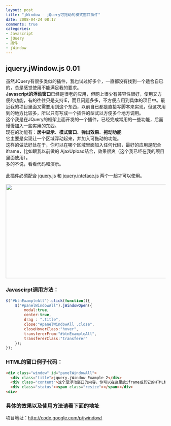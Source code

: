 ```yaml
---
layout: post
title: "jWindow - jQuery可拖动的模式窗口插件"
date: 2008-04-24 08:17
comments: true
categories:
- Javascript
- jQuery
- 插件
- jWindow
---
```


## jquery.jWindow.js 0.01

<p>虽然JQuery有很多类似的插件，我也试过好多个，一直都没有找到一个适合自已的，总是感觉使用不能满足我的要求。<br /> <strong>Javascript的浮动窗口</strong>已经是很老的应用，但网上很少有兼容性很好，使用又方便的功能，有的往往只是支持IE，而且问题多多，不方便应用到具体的项目中。最近我的项目里面又需要用到这个东西，以前自已都是直接写脚本来实现，但这次用到的地方比较多，所以只有写成一个插件的型式以方便多个地方调用。<br /> 这个我是在JQuery的框架上面开发的一个插件，已经完成常用的一些功能，后面慢慢加入一些实用的东西。<br /> 现在的功能有：<strong>居中显示</strong>、<strong>模式窗口</strong>、<strong>弹出效果</strong>、<strong>拖动功能</strong><br /> 它主要是实现让一个区域浮动起来，并加入可拖动的功能。<br /> 这样的做法好处在于，你可以在哪个区域里面加入任何代码，最好的应用是配合iframe，比如跟我以前做的 AjaxUpload结合，效果很爽（这个我已经在我的项目里面使用）。<br /> 多的不说，看看代码和演示。<br /> <br /> 此插件必须配合 <a href="http://jquery.com/" target="_blank">jquery.js</a> 和 <a href="http://interface.eyecon.ro/" target="_blank">jquery.inteface.js</a> 两个一起才可以使用。<br /> <br /> <img src="http://www.cnblogs.com/images/cnblogs_com/huacn/Jquery.jwindow.PNG" border="0" width="523" height="296" /></p>

### Javascirpt调用方法：

```javascript
$("#btnExampleAll").click(function(){
    $("#panelWindowAll").jWindowOpen({
        modal:true,
        center:true,
        drag : ".title",
        close:"#panelWindowAll .close",
        closeHoverClass:"hover",
        transfererFrom:"#btnExampleAll",
        transfererClass:"transferer"
    });
});
```


### HTML的窗口例子代码：

```html
<div class="window" id="panelWindowAll">
  <div class="title">jquery.jWindow Example 2</div>
  <div class="content">这个是浮动窗口的内容，你可以在这里放iframe或其它的HTML标签，使用方便. </div>
  <div class="status"><span class="resize"></span></div>
<div>
```

### 具体的效果以及使用方法请看下面的地址

项目地址：<a href="http://code.google.com/p/jwindow/" target="_blank">http://code.google.com/p/jwindow/</a><a href="http://www.wathon.com/opensource/js/jwindow/jwindow.html" target="_blank"></a><a href="http://www.wathon.com/opensource/js/jwindow/jquery.jWindow.zip" target="_blank"></a>
